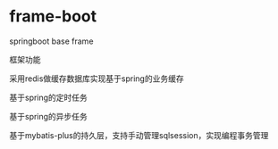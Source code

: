 # frame-boot
springboot base frame

框架功能

采用redis做缓存数据库实现基于spring的业务缓存

基于spring的定时任务

基于spring的异步任务

基于mybatis-plus的持久层，支持手动管理sqlsession，实现编程事务管理

